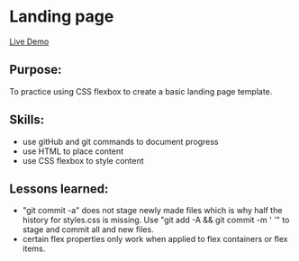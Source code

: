 # Landing page
[Live Demo](https://leeyuh8.github.io/landing-page/)

## Purpose:
To practice using CSS flexbox to create a basic landing page template.

## Skills:
- use gitHub and git commands to document progress
- use HTML to place content
- use CSS flexbox to style content

## Lessons learned:
- "git commit -a" does not stage newly made files which is why half the history for styles.css is missing. Use "git add -A && git commit -m ' '" to stage and commit all and new files.
- certain flex properties only work when applied to flex containers or flex items.
